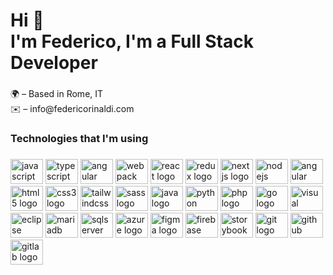 

<h1 align="left">Hi 👋<br>I'm Federico, I'm a Full Stack Developer</h1>

###

<p align="left">🌍 – Based in Rome, IT<br>✉️ – info@federicorinaldi.com</p>

###

<h3 align="left">Technologies that I'm using</h3>

###

<div align="left">
<img src="https://cdn.jsdelivr.net/gh/devicons/devicon/icons/javascript/javascript-original.svg" height="40" width="52" alt="javascript logo"  />
<img src="https://cdn.jsdelivr.net/gh/devicons/devicon/icons/typescript/typescript-original.svg" height="40" width="52" alt="typescript logo"  />
<img src="https://cdn.jsdelivr.net/gh/devicons/devicon/icons/angular/angular-original.svg" height="40" width="52" alt="angular logo"  />
<img src="https://cdn.jsdelivr.net/gh/devicons/devicon/icons/webpack/webpack-original.svg" height="40" width="52" alt="webpack logo"  />
<img src="https://cdn.jsdelivr.net/gh/devicons/devicon/icons/react/react-original.svg" height="40" width="52" alt="react logo"  />
<img src="https://cdn.jsdelivr.net/gh/devicons/devicon/icons/redux/redux-original.svg" height="40" width="52" alt="redux logo"  />
<img src="https://cdn.jsdelivr.net/gh/devicons/devicon/icons/nextjs/nextjs-original.svg" height="40" width="52" alt="nextjs logo"  />
<img src="https://cdn.jsdelivr.net/gh/devicons/devicon/icons/nodejs/nodejs-original.svg" height="40" width="52" alt="nodejs logo"  />
<img src="https://cdn.jsdelivr.net/gh/devicons/devicon/icons/angularmaterial/angularmaterial-original.svg" height="40" width="52" alt="angular material logo"  />
<img src="https://cdn.jsdelivr.net/gh/devicons/devicon/icons/html5/html5-original.svg" height="40" width="52" alt="html5 logo"  />
<img src="https://cdn.jsdelivr.net/gh/devicons/devicon/icons/css3/css3-original.svg" height="40" width="52" alt="css3 logo"  />
<img src="https://cdn.jsdelivr.net/gh/devicons/devicon/icons/tailwindcss/tailwindcss-original-wordmark.svg" height="40" width="52" alt="tailwindcss logo"  />
<img src="https://cdn.jsdelivr.net/gh/devicons/devicon/icons/sass/sass-original.svg" height="40" width="52" alt="sass logo"  />
<img src="https://cdn.jsdelivr.net/gh/devicons/devicon/icons/java/java-original-wordmark.svg" height="40" width="52" alt="java logo"  />
<img src="https://cdn.jsdelivr.net/gh/devicons/devicon/icons/python/python-original-wordmark.svg" height="40" width="52" alt="python logo"  />
<img src="https://cdn.jsdelivr.net/gh/devicons/devicon/icons/php/php-plain.svg" height="40" width="52" alt="php logo"  />
<img src="https://cdn.jsdelivr.net/gh/devicons/devicon/icons/go/go-original-wordmark.svg" height="40" width="52" alt="go logo"  />
<img src="https://cdn.jsdelivr.net/gh/devicons/devicon/icons/visualstudio/visualstudio-original.svg" height="40" width="52" alt="visual studio logo"  />
<img src="https://cdn.jsdelivr.net/gh/devicons/devicon/icons/eclipse/eclipse-original.svg" height="40" width="52" alt="eclipse logo"  />
<img src="https://cdn.jsdelivr.net/gh/devicons/devicon/icons/mariadb/mariadb-original-wordmark.svg" height="40" width="52" alt="mariadb logo"  />
<img src="https://cdn.jsdelivr.net/gh/devicons/devicon/icons/microsoftsqlserver/microsoftsqlserver-plain-wordmark.svg" height="40" width="52" alt="sqlserver logo"  />
<img src="https://cdn.jsdelivr.net/gh/devicons/devicon/icons/azuredevops/azuredevops-plain.svg" height="40" width="52" alt="azure logo"  />
<img src="https://cdn.jsdelivr.net/gh/devicons/devicon/icons/figma/figma-original.svg" height="40" width="52" alt="figma logo"  />
<img src="https://cdn.jsdelivr.net/gh/devicons/devicon/icons/firebase/firebase-plain.svg" height="40" width="52" alt="firebase logo"  />
<img src="https://cdn.jsdelivr.net/gh/devicons/devicon/icons/storybook/storybook-original.svg" height="40" width="52" alt="storybook logo"  />
<img src="https://cdn.jsdelivr.net/gh/devicons/devicon/icons/git/git-original.svg" height="40" width="52" alt="git logo"  />
<img src="https://cdn.jsdelivr.net/gh/devicons/devicon/icons/github/github-original.svg" height="40" width="52" alt="github logo"  />
<img src="https://cdn.jsdelivr.net/gh/devicons/devicon/icons/gitlab/gitlab-original.svg" height="40" width="52" alt="gitlab logo"  />
</div>
